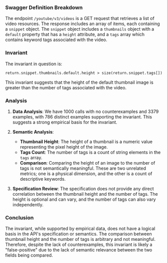 ### Swagger Definition Breakdown
The endpoint `/youtube/v3/videos` is a GET request that retrieves a list of video resources. The response includes an array of items, each containing a `snippet` object. The `snippet` object includes a `thumbnails` object with a `default` property that has a `height` attribute, and a `tags` array which contains keyword tags associated with the video.

### Invariant
The invariant in question is:
```
return.snippet.thumbnails.default.height > size(return.snippet.tags[])
```
This invariant suggests that the height of the default thumbnail image is greater than the number of tags associated with the video.

### Analysis
1. **Data Analysis**: We have 1000 calls with no counterexamples and 3379 examples, with 786 distinct examples supporting the invariant. This suggests a strong empirical basis for the invariant.

2. **Semantic Analysis**:
   - **Thumbnail Height**: The height of a thumbnail is a numeric value representing the pixel height of the image.
   - **Tags Count**: The number of tags is a count of string elements in the `tags` array.
   - **Comparison**: Comparing the height of an image to the number of tags is not semantically meaningful. These are two unrelated metrics; one is a physical dimension, and the other is a count of descriptive keywords.

3. **Specification Review**: The specification does not provide any direct correlation between the thumbnail height and the number of tags. The height is optional and can vary, and the number of tags can also vary independently.

### Conclusion
The invariant, while supported by empirical data, does not have a logical basis in the API's specification or semantics. The comparison between thumbnail height and the number of tags is arbitrary and not meaningful. Therefore, despite the lack of counterexamples, this invariant is likely a "false-positive" due to the lack of semantic relevance between the two fields being compared.
